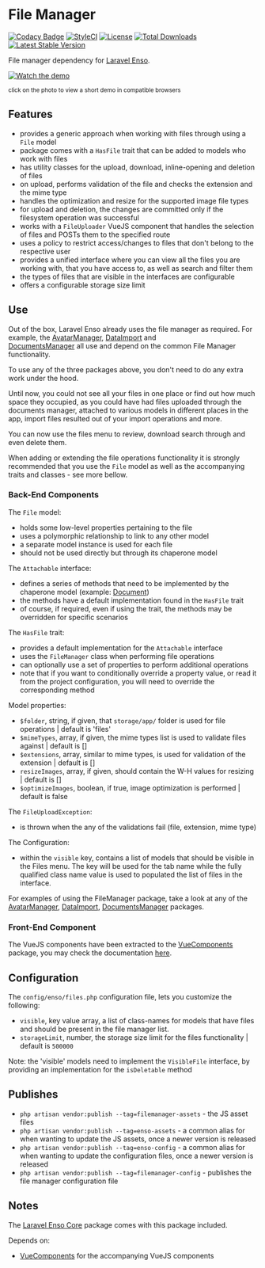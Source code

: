 # File Manager
[![Codacy Badge](https://api.codacy.com/project/badge/Grade/6e342eff10f24db5b89be5fe203e424d)](https://www.codacy.com/app/laravel-enso/FileManager?utm_source=github.com&amp;utm_medium=referral&amp;utm_content=laravel-enso/FileManager&amp;utm_campaign=Badge_Grade)
[![StyleCI](https://styleci.io/repos/85492361/shield?branch=master)](https://styleci.io/repos/85492361)
[![License](https://poser.pugx.org/laravel-enso/datatable/license)](https://packagist.org/packages/laravel-enso/datatable)
[![Total Downloads](https://poser.pugx.org/laravel-enso/filemanager/downloads)](https://packagist.org/packages/laravel-enso/filemanager)
[![Latest Stable Version](https://poser.pugx.org/laravel-enso/filemanager/version)](https://packagist.org/packages/laravel-enso/filemanager)

File manager dependency for [Laravel Enso](https://github.com/laravel-enso/Enso).


[![Watch the demo](https://laravel-enso.github.io/filemanager/screenshots/bulma_001_thumb.png)](https://laravel-enso.github.io/filemanager/videos/bulma_filemanager.mp4)


<sup>click on the photo to view a short demo in compatible browsers</sup>

## Features

- provides a generic approach when working with files through using a `File` model
- package comes with a `HasFile` trait that can be added to models who work with files
- has utility classes for the upload, download, inline-opening and deletion of files
- on upload, performs validation of the file and checks the extension and the mime type
- handles the optimization and resize for the supported image file types  
- for upload and deletion, the changes are committed only if the filesystem operation was successful
- works with a `FileUploader` VueJS component that handles the selection of files and POSTs them to the specified route
- uses a policy to restrict access/changes to files that don't belong to the respective user
- provides a unified interface where you can view all the files you are working with, that you have access to, as well as search and filter them
- the types of files that are visible in the interfaces are configurable
- offers a configurable storage size limit

## Use

Out of the box, Laravel Enso already uses the file manager as required. For example, 
the [AvatarManager](https://github.com/laravel-enso/AvatarManager), [DataImport](https://github.com/laravel-enso/DataImport) and  
[DocumentsManager](https://github.com/laravel-enso/DocumentsManager) all use and depend on the common File Manager functionality.

To use any of the three packages above, you don't need to do any extra work under the hood. 

Until now, you could not see all your files in one place or find out how much space they occupied, 
as you could have had files uploaded through the documents manager, attached to various models in different places in the app,
import files resulted out of your import operations and more.
  
You can now use the files menu to review, download search through and even delete them.

When adding or extending the file operations functionality it is strongly recommended that you use the `File` model as well as the 
accompanying traits and classes - see more bellow.  

### Back-End Components

The `File` model:
- holds some low-level properties pertaining to the file
- uses a polymorphic relationship to link to any other model
- a separate model instance is used for each file
- should not be used directly but through its chaperone model

The `Attachable` interface:
- defines a series of methods that need to be implemented by the chaperone model (example: [Document](https://github.com/laravel-enso/DocumentsManager/blob/master/src/app/Models/Document.php))
- the methods have a default implementation found in the `HasFile` trait 
- of course, if required, even if using the trait, the methods may be overridden for specific scenarios

The `HasFile` trait:
- provides a default implementation for the `Attachable` interface
- uses the `FileManager` class when performing file operations
- can optionally use a set of properties to perform additional operations
- note that if you want to conditionally override a property value, or read it from the project configuration, 
you will need to override the corresponding method

Model properties:
- `$folder`, string, if given, that `storage/app/` folder is used for file operations | default is 'files'
- `$mimeTypes`, array, if given, the mime types list is used to validate files against | default is []
- `$extensions`, array, similar to mime types, is used for validation of the extension | default is []
- `resizeImages`, array, if given, should contain the W-H values for resizing | default is []
- `$optimizeImages`, boolean, if true, image optimization is performed | default is false

The `FileUploadException`:
- is thrown when the any of the validations fail (file, extension, mime type)

The Configuration:
- within the `visible` key, contains a list of models that should be visible in the Files menu. 
The key will be used for the tab name while the fully qualified class name value is used to populated the list of files in the interface. 

For examples of using the FileManager package, take a look at any of the 
[AvatarManager](https://github.com/laravel-enso/AvatarManager), 
[DataImport](https://github.com/laravel-enso/DataImport),
[DocumentsManager](https://github.com/laravel-enso/DocumentsManager) packages.

### Front-End Component

The VueJS components have been extracted to the [VueComponents](https://github.com/laravel-enso/VueComponents) package, 
you may check the documentation [here](https://docs.laravel-enso.com/packages/vue-components.html#fileuploader).

## Configuration

The `config/enso/files.php` configuration file, lets you customize the following:
- `visible`, key value array, a list of class-names for models that have files and should be present in the file manager list.   
- `storageLimit`, number, the storage size limit for the files functionality | default is `500000`

Note: the 'visible' models need to implement the `VisibleFile` interface, by providing an implementation for the `isDeletable` method 

## Publishes

- `php artisan vendor:publish --tag=filemanager-assets` - the JS asset files
- `php artisan vendor:publish --tag=enso-assets` - a common alias for when wanting to update the JS assets,
once a newer version is released
- `php artisan vendor:publish --tag=enso-config` - a common alias for when wanting to update the configuration files,
once a newer version is released
- `php artisan vendor:publish --tag=filemanager-config` - publishes the file manager configuration file

## Notes

The [Laravel Enso Core](https://github.com/laravel-enso/Core) package comes with this package included.

Depends on:
 - [VueComponents](https://github.com/laravel-enso/VueComponents) for the accompanying VueJS components
